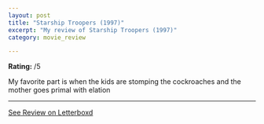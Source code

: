 ```yaml
---
layout: post
title: "Starship Troopers (1997)"
excerpt: "My review of Starship Troopers (1997)"
category: movie_review

---
```


**Rating:** /5

My favorite part is when the kids are stomping the cockroaches and the mother goes primal with elation

<hr>

[See Review on Letterboxd](https://boxd.it/4IE7C5)
